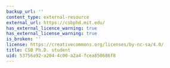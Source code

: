 ```yaml
---
backup_url: ''
content_type: external-resource
external_url: https://csbphd.mit.edu/
has_external_licence_warning: true
has_external_license_warning: true
is_broken: ''
license: https://creativecommons.org/licenses/by-nc-sa/4.0/
title: CSB Ph.D. student
uid: 53756a92-a204-4c00-a2a4-fcea850686f8
---
```

